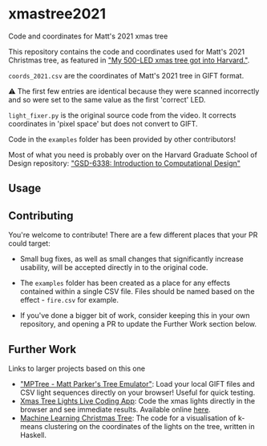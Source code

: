 # xmastree2021
Code and coordinates for Matt's 2021 xmas tree

This repository contains the code and coordinates used for Matt's 2021 Christmas tree, as featured in ["My 500-LED xmas tree got into Harvard."](https://youtu.be/WuMRJf6B5Q4).

`coords_2021.csv` are the coordinates of Matt's 2021 tree in GIFT format.

⚠️ The first few entries are identical because they were scanned incorrectly and so were set to the same value as the first 'correct' LED.

`light_fixer.py` is the original source code from the video. It corrects coordinates in 'pixel space' but does not convert to GIFT.

Code in the `examples` folder has been provided by other contributors!

Most of what you need is probably over on the Harvard Graduate School of Design repository: ["GSD-6338: Introduction to Computational Design"](https://github.com/GSD6338)

## Usage


## Contributing

You're welcome to contribute! There are a few different places that your PR could target:

- Small bug fixes, as well as small changes that significantly increase usability, will be accepted directly in to the original code.

- The `examples` folder has been created as a place for any effects contained within a single CSV file. Files should be named based on the effect - `fire.csv` for example.

- If you've done a bigger bit of work, consider keeping this in your own repository, and opening a PR to update the Further Work section below.

## Further Work

Links to larger projects based on this one

- ["MPTree - Matt Parker's Tree Emulator"](https://santiagodg.github.io/mptree/): Load your local GIFT files and CSV light sequences directly on your browser! Useful for quick testing.
- [Xmas Tree Lights Live Coding App](https://github.com/sirxemic/xmastree-app): Code the xmas lights directly in the browser and see immediate results. Available online [here](https://sirxemic.github.io/xmastree-app/).
- [Machine Learning Christmas Tree](https://github.com/QueenORCH1D/ml-christmas-tree): The code for a visualisation of k-means clustering on the coordinates of the lights on the tree, written in Haskell.
